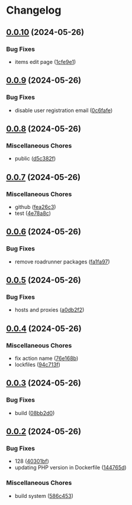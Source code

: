 # Changelog

## [0.0.10](https://github.com/The-IT-Dept/roadmap/compare/v0.0.9...v0.0.10) (2024-05-26)


### Bug Fixes

* items edit page ([1cfe9e1](https://github.com/The-IT-Dept/roadmap/commit/1cfe9e12134dc673b14b00d6e439c885e6d87a0c))

## [0.0.9](https://github.com/The-IT-Dept/roadmap/compare/v0.0.8...v0.0.9) (2024-05-26)


### Bug Fixes

* disable user registration email ([0c6fafe](https://github.com/The-IT-Dept/roadmap/commit/0c6fafee093e93ccaad03a7a86dea9a4143883ef))

## [0.0.8](https://github.com/The-IT-Dept/roadmap/compare/v0.0.7...v0.0.8) (2024-05-26)


### Miscellaneous Chores

* public ([d5c382f](https://github.com/The-IT-Dept/roadmap/commit/d5c382f9033121837a4e5d8d13860253d7b99dac))

## [0.0.7](https://github.com/The-IT-Dept/roadmap/compare/v0.0.6...v0.0.7) (2024-05-26)


### Miscellaneous Chores

* github ([fea26c3](https://github.com/The-IT-Dept/roadmap/commit/fea26c34863a3eb638d3a26a62f75626bd5e94f3))
* test ([4e78a8c](https://github.com/The-IT-Dept/roadmap/commit/4e78a8c0633d4bb74bab7ddc606724bfa0b29053))

## [0.0.6](https://github.com/The-IT-Dept/roadmap/compare/v0.0.5...v0.0.6) (2024-05-26)


### Bug Fixes

* remove roadrunner packages ([fa1fa97](https://github.com/The-IT-Dept/roadmap/commit/fa1fa973bae3642fcaf0cfe5e24d0267108f742c))

## [0.0.5](https://github.com/The-IT-Dept/roadmap/compare/v0.0.4...v0.0.5) (2024-05-26)


### Bug Fixes

* hosts and proxies ([a0db2f2](https://github.com/The-IT-Dept/roadmap/commit/a0db2f2041bab594e4fd9c65136a09d6f9606c92))

## [0.0.4](https://github.com/The-IT-Dept/roadmap/compare/v0.0.3...v0.0.4) (2024-05-26)


### Miscellaneous Chores

* fix action name ([76e168b](https://github.com/The-IT-Dept/roadmap/commit/76e168b67d43d83b0cd3634b662489fc2ebc9255))
* lockfiles ([94c713f](https://github.com/The-IT-Dept/roadmap/commit/94c713f5a3f45e31f7712d6bd19084d4232c829b))

## [0.0.3](https://github.com/The-IT-Dept/roadmap/compare/v0.0.2...v0.0.3) (2024-05-26)


### Bug Fixes

* build ([08bb2d0](https://github.com/The-IT-Dept/roadmap/commit/08bb2d05d53cc14110e5abca7e6683e8fc87e0b6))

## [0.0.2](https://github.com/The-IT-Dept/roadmap/compare/v0.0.1...v0.0.2) (2024-05-26)


### Bug Fixes

* 128 ([40301bf](https://github.com/The-IT-Dept/roadmap/commit/40301bf59184f3a1f7634f1cc4881f41dd5ab21a))
* updating PHP version in Dockerfile ([144765d](https://github.com/The-IT-Dept/roadmap/commit/144765d9bcebd85eec3ad2e3399e3a04cd033f4c))


### Miscellaneous Chores

* build system ([586c453](https://github.com/The-IT-Dept/roadmap/commit/586c453d5318fdb1c0ee7c45af1aa96fd1522371))
